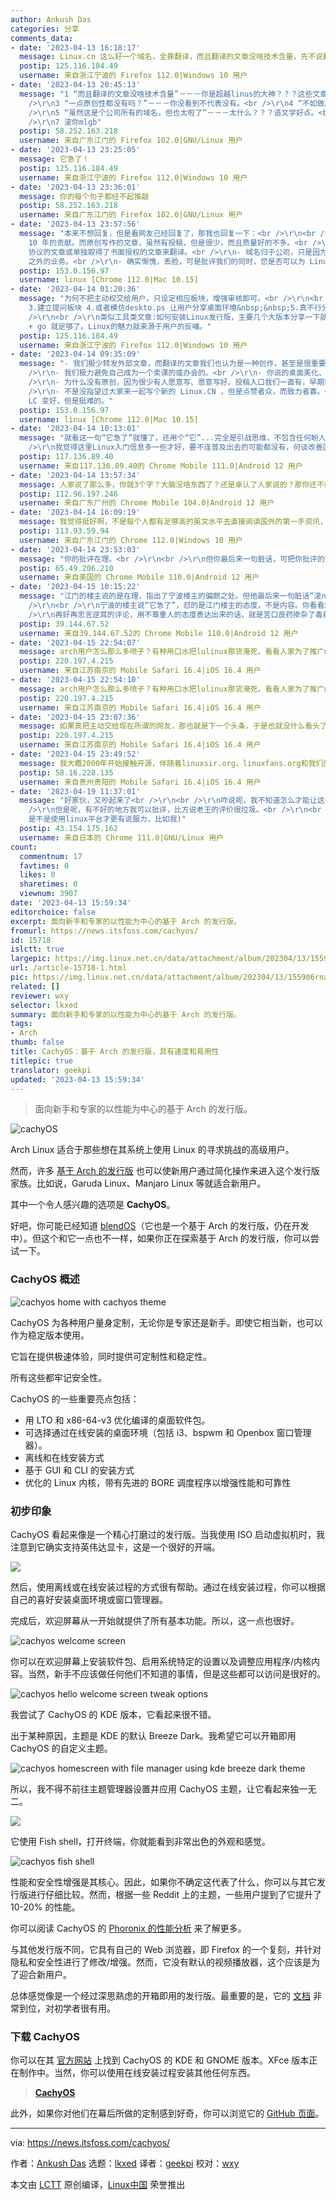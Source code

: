 ```yaml
---
author: Ankush Das
categories: 分享
comments_data:
- date: '2023-04-13 16:18:17'
  message: Linux.cn 这么好一个域名，全靠翻译，而且翻译的文章没啥技术含量，先不说翻译有没有被授权。一点原创性都没有吗？不如做成社区。虽然这是个公司所有的域名，但也太啦了。国人打开自己惭愧，外国人打开直接就是丢脸呀。。。。。。。。
  postip: 125.116.184.49
  username: 来自浙江宁波的 Firefox 112.0|Windows 10 用户
- date: '2023-04-13 20:45:13'
  message: "1 “而且翻译的文章没啥技术含量”－－－你是超越linus的大神？？？这些文章通俗易懂，对用户很好<br />\r\n2 “翻译有没有被授权。”－－－你不该用句号，而是用问号。文章末尾有源链接，难道人家翻译前没看协议吗？？？<br
    />\r\n3 “一点原创性都没有吗？”－－－你没看到不代表没有。<br />\r\n4 “不如做成社区”－－－主页右上角可注册或qq围脖登录，这还不够社区吗？？？<br
    />\r\n5 “虽然这是个公司所有的域名，但也太啦了”－－－太什么？？？语文学好点。<br />\r\n6 “国人打开自己惭愧，外国人打开直接就是丢脸呀”－－－“国人怎么惭愧，外国人哪里丢脸？？？<br
    />\r\n7 滚你mlgb"
  postip: 58.252.163.218
  username: 来自广东江门的 Firefox 102.0|GNU/Linux 用户
- date: '2023-04-13 23:25:05'
  message: 它急了！
  postip: 125.116.184.49
  username: 来自浙江宁波的 Firefox 112.0|Windows 10 用户
- date: '2023-04-13 23:36:01'
  message: 你的每个句子都经不起推敲
  postip: 58.252.163.218
  username: 来自广东江门的 Firefox 102.0|GNU/Linux 用户
- date: '2023-04-13 23:57:56'
  message: "本来不想回复，但是看网友已经回复了，那我也回复一下：<br />\r\n<br />\r\n- 确实主要内容是翻译的，这是因为我们有个翻译志愿者小组（LCTT）持续
    10 年的贡献。而原创写作的文章，虽然有投稿，但是很少，而且质量好的不多。<br />\r\n- 所有 LCTT 翻译的文章，都选择采用 CC-NY-SA
    协议的文章或单独取得了书面授权的文章来翻译。<br />\r\n- 域名归于公司，只是因为在国内运营需要一个法人实体而已，事实上这个公司并没有除了 Linux.CN
    之外的业务。<br />\r\n- 确实惭愧，丢脸，可是批评我们的同时，您是否可以为 Linux.CN 做些什么？"
  postip: 153.0.156.97
  username: linux [Chrome 112.0|Mac 10.15]
- date: '2023-04-14 01:20:36'
  message: "为何不把主动权交给用户，只设定相应板块，增强审核即可。<br />\r\n<br />\r\n我的建议：1.翻译转发的文章归为一类 2.开启用户文章投稿(后台审核)
    3.建立提问板块 4.或者模仿deskto.ps 让用户分享桌面环境&nbsp;&nbsp;5.真不行分享Linux运维课程&nbsp;&nbsp;6.类似树莓派的单板计算机技能分享呢。<br
    />\r\n<br />\r\n类似工具类文章:如何安装Linux发行版，主要几个大版本分享一下就够了。<br />\r\n<br />\r\n直接发起一个用户搓个新的网站吧，需要什么功能罗列好，让用户一起写。react
    + go 就足够了。Linux的魅力就来源于用户的反哺。"
  postip: 125.116.184.49
  username: 来自浙江宁波的 Firefox 112.0|Windows 10 用户
- date: '2023-04-14 09:35:09'
  message: "- 我们极少转发外部文章，而翻译的文章我们也认为是一种创作，甚至是很重要的创作。这不必单独歧视。<br />\r\n- 提问或论坛，其实我们最初是有的，但是一方面是当时论坛没落，另外一方面是审查、垃圾广告的问题。目前是具备开放论坛的条件，但最担心的，其实没人说话。<br
    />\r\n- 我们极力避免自己成为一个卖课的或办会的。<br />\r\n- 你说的桌面美化、运维技巧、树莓派、Linux 基础等文章，我们都有，绝大部分都是翻译的。<br
    />\r\n- 为什么没有原创，因为很少有人愿意写、愿意写好。投稿入口我们一直有，早期我们在主导航上有入口，但是乏人问津。现在入口是： https://github.com/LCTT/Articles<br
    />\r\n- 不是没指望过大家来一起写个新的 Linux.CN ，但是点赞者众，而致力者寡。<br />\r\n<br />\r\n我首先为我的无能而道歉。我能感受到你哀其不幸，怒其不争的感觉。谢谢你真心希望
    LC 变好，但是挺难的。"
  postip: 153.0.156.97
  username: linux [Chrome 112.0|Mac 10.15]
- date: '2023-04-14 10:13:01'
  message: "就看这一句“它急了”就懂了，还用个“它”...完全是引战思维，不包含任何盼人家好的好心，站长耐心也算是白回复了...<br />\r\n<br
    />\r\n我觉得这里Linux入门信息多一些才好，要不连普及出去的可能都没有，何谈改善国内Linux现状。"
  postip: 117.136.89.40
  username: 来自117.136.89.40的 Chrome Mobile 111.0|Android 12 用户
- date: '2023-04-14 13:57:34'
  message: 人家说了那么多，你就3个字？大脑没啥东西了？还是承认了人家说的？那你还不如闭嘴。
  postip: 112.96.197.246
  username: 来自广东广州的 Chrome Mobile 104.0|Android 12 用户
- date: '2023-04-14 16:09:19'
  message: 我觉得挺好啊，不是每个人都有足够高的英文水平去直接阅读国外的第一手资讯，我很感谢翻译组所翻译的文章，这些资讯让我了解了国外Linux的发展
  postip: 113.93.59.94
  username: 来自广东江门的 Chrome 112.0|Windows 10 用户
- date: '2023-04-14 23:53:03'
  message: "你的批评在理。<br />\r\n<br />\r\n但你最后来一句脏话，可把你批评的好意和初衷抵消了。<br />\r\n<br />\r\n向站长学学怎么说话吧。"
  postip: 65.49.206.210
  username: 来自美国的 Chrome Mobile 110.0|Android 12 用户
- date: '2023-04-15 10:15:22'
  message: "江门的楼主说的是在理，指出了宁波楼主的偏颇之处。但他最后来一句脏话“滚nmlgb”，已经不再是批评指正了，单纯情绪发泄加辱骂，拉低Linux玩家的层次。<br
    />\r\n<br />\r\n宁波的楼主说“它急了”，怼的是江门楼主的态度，不是内容。你看看站长耐心说明之后，他也能好好地继续跟站长讨论。<br />\r\n<br
    />\r\n再好再忠言逆耳的评论，用不尊重人的态度表达出来的话，就是苦口良药掺杂了毒药，指望它治病是不可能的。"
  postip: 39.144.67.52
  username: 来自39.144.67.52的 Chrome Mobile 110.0|Android 12 用户
- date: '2023-04-15 22:54:07'
  message: arch用户怎么那么多喷子？有种用口水把lulinux那货淹死，看看人家为了推广manjaro怎么骂你们arch的，人家还专门建了个wp网站骂rms，反开源。还是manjaro和arch本就一家，利己主义喷子集中营。
  postip: 220.197.4.215
  username: 来自江苏南京的 Mobile Safari 16.4|iOS 16.4 用户
- date: '2023-04-15 22:54:10'
  message: arch用户怎么那么多喷子？有种用口水把lulinux那货淹死，看看人家为了推广manjaro怎么骂你们arch的，人家还专门建了个wp网站骂rms，反开源。还是manjaro和arch本就一家，利己主义喷子集中营。
  postip: 220.197.4.215
  username: 来自江苏南京的 Mobile Safari 16.4|iOS 16.4 用户
- date: '2023-04-15 23:07:36'
  message: 如果真把主动交给现在所谓的网友，那也就是下一个头条，于是也就没什么看头了。论坛是基于一种兴趣和分享精神，但说实话，我觉得现在的网友没有！其中60%可能是利益驱使，30%可能是情绪驱使，还有10%是只知道白瓢的小白。祝愿linux.cn能走出一条自己的路来！
  postip: 220.197.4.215
  username: 来自江苏南京的 Mobile Safari 16.4|iOS 16.4 用户
- date: '2023-04-15 23:49:52'
  message: 我大概2000年开始接触开源，伴随着linuxsir.org，linuxfans.org和我们的magiclinux，见证了开源在国内的发展、壮大、衰败到现在商业利益主导的畸形发展。说实话，我对开源在国内的发展挺悲观的。我们的文化，磕头拜师的亲如父亲的师傅在教徒弟的时候都会留一手，根本就不存在开源的那种分享精神，谁又会真的去搞开源？现在是程序员当红找钱多，当程序员未来变为现在修车补胎师傅一样的时候，试问还有几个人愿意做程序员？又有谁来开源？现在那60%总是很反感我的观点，但个人觉得，普及真的原教旨主义开源才是根本，有人愿意做这种事才是关
  postip: 58.16.228.135
  username: 来自贵州贵阳的 Mobile Safari 16.4|iOS 16.4 用户
- date: '2023-04-19 11:37:01'
  message: "好家伙，又吵起来了<br />\r\n<br />\r\n咋说呢，我不知道怎么才能让这个网站变更好，所以我也不提建议。<br />\r\n<br
    />\r\n但是呢，有不好的地方我可以批评，比方说老王的评价很垃圾。<br />\r\n<br />\r\n最后呢，祝好。<br />\r\n<br />\r\n(评论linux.cn
    是不是使用linux平台才更有说服力，比如我)"
  postip: 43.154.175.162
  username: 来自日本的 Chrome 111.0|GNU/Linux 用户
count:
  commentnum: 17
  favtimes: 0
  likes: 0
  sharetimes: 0
  viewnum: 3907
date: '2023-04-13 15:59:34'
editorchoice: false
excerpt: 面向新手和专家的以性能为中心的基于 Arch 的发行版。
fromurl: https://news.itsfoss.com/cachyos/
id: 15718
islctt: true
largepic: https://img.linux.net.cn/data/attachment/album/202304/13/155906rnajlnlzqz8kf8z0.jpg
url: /article-15718-1.html
pic: https://img.linux.net.cn/data/attachment/album/202304/13/155906rnajlnlzqz8kf8z0.jpg.thumb.jpg
related: []
reviewer: wxy
selector: lkxed
summary: 面向新手和专家的以性能为中心的基于 Arch 的发行版。
tags:
- Arch
thumb: false
title: CachyOS：基于 Arch 的发行版，具有速度和易用性
titlepic: true
translator: geekpi
updated: '2023-04-13 15:59:34'
---
```



> 
> 面向新手和专家的以性能为中心的基于 Arch 的发行版。
> 
> 
> 


![cachyOS](https://img.linux.net.cn/data/attachment/album/202304/13/155906rnajlnlzqz8kf8z0.jpg)


Arch Linux 适合于那些想在其系统上使用 Linux 的寻求挑战的高级用户。


然而，许多 [基于 Arch 的发行版](https://itsfoss.com/arch-based-linux-distros/?ref=news.itsfoss.com) 也可以使新用户通过简化操作来进入这个发行版家族。比如说，Garuda Linux、Manjaro Linux 等就适合新用户。


其中一个令人感兴趣的选项是 **CachyOS**。


好吧，你可能已经知道 [blendOS](https://news.itsfoss.com/blendos/)（它也是一个基于 Arch 的发行版，仍在开发中）。但这个和它一点也不一样，如果你正在探索基于 Arch 的发行版，你可以尝试一下。


### CachyOS 概述


![cachyos home with cachyos theme](https://img.linux.net.cn/data/attachment/album/202304/13/155934icq38pwviyhw4qhb.jpg)


CachyOS 为各种用户量身定制，无论你是专家还是新手。即使它相当新，也可以作为稳定版本使用。


它旨在提供极速体验，同时提供可定制性和稳定性。


所有这些都牢记安全性。


CachyOS 的一些重要亮点包括：


* 用 LTO 和 x86-64-v3 优化编译的桌面软件包。
* 可选择通过在线安装的桌面环境（包括 i3、bspwm 和 Openbox 窗口管理器）。
* 离线和在线安装方式
* 基于 GUI 和 CLI 的安装方式
* 优化的 Linux 内核，带有先进的 BORE 调度程序以增强性能和可靠性


### 初步印象


CachyOS 看起来像是一个精心打磨过的发行版。当我使用 ISO 启动虚拟机时，我注意到它确实支持英伟达显卡，这是一个很好的开端。


![](https://img.linux.net.cn/data/attachment/album/202304/13/155934as3r3fr3dr73dmdd.jpg)


然后，使用离线或在线安装过程的方式很有帮助。通过在线安装过程，你可以根据自己的喜好安装桌面环境或窗口管理器。


完成后，欢迎屏幕从一开始就提供了所有基本功能。所以，这一点也很好。


![cachyos welcome screen](https://img.linux.net.cn/data/attachment/album/202304/13/155934ymiwbsdxwwdp5idi.jpg)


你可以在欢迎屏幕上安装软件包、启用系统特定的设置以及调整应用程序/内核内容。当然，新手不应该做任何他们不知道的事情，但是这些都可以访问是很好的。


![cachyos hello welcome screen tweak options](https://img.linux.net.cn/data/attachment/album/202304/13/155934fp1ulu0upf0y80up.jpg)


我尝试了 CachyOS 的 KDE 版本，它看起来很不错。


出于某种原因，主题是 KDE 的默认 Breeze Dark。我希望它可以开箱即用 CachyOS 的自定义主题。


![cachyos homescreen with file manager using kde breeze dark theme](https://img.linux.net.cn/data/attachment/album/202304/13/155935y9u8af19syfzu565.jpg)


所以，我不得不前往主题管理器设置并应用 CachyOS 主题，让它看起来独一无二。


![](https://img.linux.net.cn/data/attachment/album/202304/13/155936qtrcptviqt0pqrtr.jpg)


它使用 Fish shell，打开终端，你就能看到非常出色的外观和感觉。


![cachyos fish shell](https://img.linux.net.cn/data/attachment/album/202304/13/155936i5rrrewawzaewpwe.jpg)


性能和安全性增强是其核心。因此，如果你不确定这代表了什么，你可以与其它发行版进行仔细比较。然而，根据一些 Reddit 上的主题，一些用户提到了它提升了 10-20% 的性能。


你可以阅读 CachyOS 的 [Phoronix 的性能分析](https://www.phoronix.com/review/cachyos-linux-perf?ref=news.itsfoss.com) 来了解更多。


与其他发行版不同，它具有自己的 Web 浏览器，即 Firefox 的一个复刻，并针对隐私和安全性进行了修改/增强。然而，它没有默认的视频播放器，这个应该是为了迎合新用户。


总体感觉像是一个经过深思熟虑的开箱即用的发行版。最重要的是，它的 [文档](https://wiki.cachyos.org/?ref=news.itsfoss.com) 非常到位，对初学者很有用。


### 下载 CachyOS


你可以在其 [官方网站](https://cachyos.org/?ref=news.itsfoss.com) 上找到 CachyOS 的 KDE 和 GNOME 版本。XFce 版本正在制作中。当然，你可以使用在线安装过程安装其他任何东西。



> 
> **[CachyOS](https://cachyos.org/?ref=news.itsfoss.com)**
> 
> 
> 


此外，如果你对他们在幕后所做的定制感到好奇，你可以浏览它的 [GitHub 页面](https://github.com/cachyos?ref=news.itsfoss.com)。




---


via: <https://news.itsfoss.com/cachyos/>


作者：[Ankush Das](https://news.itsfoss.com/author/ankush/) 选题：[lkxed](https://github.com/lkxed/) 译者：[geekpi](https://github.com/geekpi) 校对：[wxy](https://github.com/wxy)


本文由 [LCTT](https://github.com/LCTT/TranslateProject) 原创编译，[Linux中国](https://linux.cn/) 荣誉推出